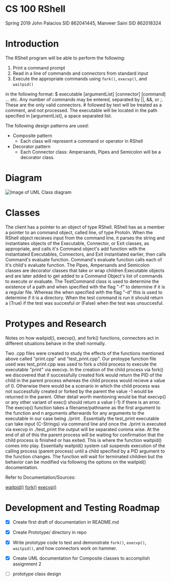 # CS 100 RShell
Spring 2019 John Palacios SID 862041445, Manveer Saini SID 862018324

# Introduction
The RShell program will be able to perform the following:
   1. Print a command prompt
   1. Read in a line of commands and connectors from standard input
   1. Execute the appropriate commands using `fork()`, `execvp()`, and `waitpid()`

in the following format:
	$ executable [argumentList] [connector] [command] ... etc.
Any number of commands may be entered, separated by ||, &&, or ;. These are the only valid connectors. # followed by text will be treated as a comment, and not processed.
The executable will be located in the path specified in [argumentList], a space separated list.

The following design patterns are used:
   * Composite pattern
       * Each class will represent a command or operator in RShell
   * Decorator pattern
	   * Each Connector class: Ampersands, Pipes and Semicolon will be a decorator
	     class.
  
# Diagram

![Image of UML Class diagram](https://github.com/cs100/spring-2019-assignment-the-null-terminators/blob/master/images/Assignment%203.png)

# Classes
The client has a pointer to an object of type RShell. RShell has as a member a pointer to an command object, called line, of type ProtoIn. When the RShell object
recieves input from the command line, it parses the string and instantiates objects of the Executable, Connector, or Exit classes, as appropriate, and calls it's
Command object's add function with the instantiated Executables, Connectors, and Exit instantiated earlier, then calls Command's evaluate function.
Command's evaluate function calls each of it's child's evaluate function.
The Pipes, Ampersands and Semicolon classes are decorator classes that take or wrap children Executable objects and are later added to get added to a Command Object's list of commands to execute or evaluate. The TestCommand class is used to determine the existence of a path and when specified with the flag "-f" to determine if it is a regular file. Whereas the when specified with the flag "-d" this is used to determine if it is a directory. When the test command is run it should return a (True) if the test was succesful or (False) when the test was unsuccesful.


# Protypes and Research
   Notes on how waitpid(), execvp(), and fork() functions, connectors act in different situations behave in the shell normally.

Two .cpp files were created to study the effects of the functions mentioned above called "print.cpp" and "test_print.cpp". Our protoype function file used was test_print.cpp was used to fork a child process to execute the executable "print" via execvp. In the creation of the child process via fork() we discovered that if successfully created fork would return the PID of the child in the parent process whereas the child process would recieve a value of 0. Otherwise there would be a scenario in which the child process was not successfully created or forked by the parent the value -1 would be returned in the parent. Other detail worth mentioning would be that execvp() or any other variant of exec() should return a value (-1) if there is an error. The execvp() function takes a filename/pathname as the first argument to the function and n arguments afterwards for any arguments to the executable in our case being ./print . Essentially the test_print executable can take input (C-Strings) via command line and once the ./print is executed via execvp in ./test_print the output will be separated comma wise. At the end of all of this the parent process will be waiting for confirmation that the child process is finished or has exited. This is where the function waitpid() comes into play. Essentially waitpid() system call suspends execution of the calling process (parent process) until a child specified by a PID argument to the function changes. The function will wait for terminated children but the behavior can be modified via following the options on the waitpid() documentation.
 
Refer to Documentation/Sources: 

[waitpid()](https://linux.die.net/man/2/wait)
[fork()](https://linux.die.net/man/2/fork)
[execvp()](https://linux.die.net/man/3/execvp)

# Development and Testing Roadmap
   - [x] Create first draft of documentation in README.md
   - [x] Create Prototype/ directory in repo
   - [x] Write prototype code to test and demonstrate `fork()`, `execvp()`, `waitpid()`, and how connectors work on hammer.
   - [x] Create UML documentation for Composite classes to accomplish assignment 2 
   - [ ] prototype class design 
   
